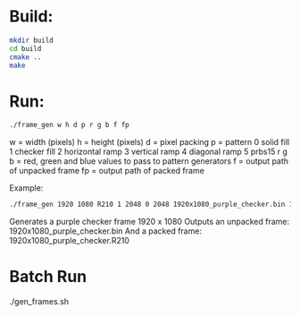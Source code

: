 # Build:
```bash
mkdir build
cd build
cmake ..
make
```

# Run:
```bash
./frame_gen w h d p r g b f fp
```
w = width (pixels)
h = height (pixels)
d = pixel packing
p = pattern
	0 solid fill
	1 checker fill
	2 horizontal ramp
	3 vertical ramp
	4 diagonal ramp
  5 prbs15
r g b = red, green and blue values to pass to pattern generators
f = output path of unpacked frame
fp = output path of packed frame

Example:
```bash
./frame_gen 1920 1080 R210 1 2048 0 2048 1920x1080_purple_checker.bin 1920x1080_purple_checker.R210
```
Generates a purple checker frame 1920 x 1080
Outputs an unpacked frame: 1920x1080_purple_checker.bin
And a packed frame: 1920x1080_purple_checker.R210

# Batch Run

./gen_frames.sh
